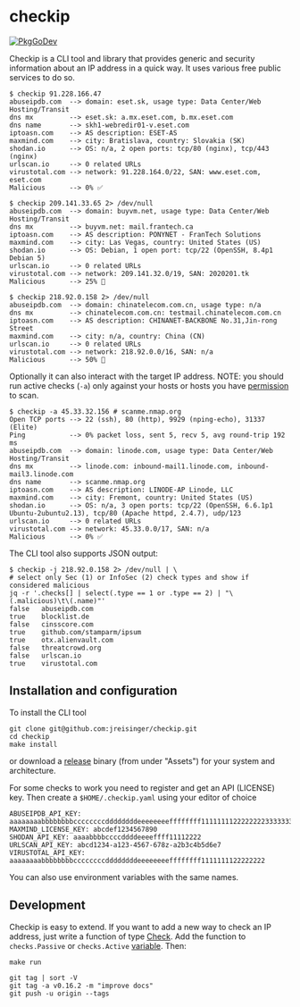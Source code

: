 # checkip
[![PkgGoDev](https://pkg.go.dev/badge/github.com/jreisinger/checkip)](https://pkg.go.dev/github.com/jreisinger/checkip)

Checkip is a CLI tool and library that provides generic and security information 
about an IP address in a quick way. It uses various free public services to do so.

```
$ checkip 91.228.166.47
abuseipdb.com  --> domain: eset.sk, usage type: Data Center/Web Hosting/Transit
dns mx         --> eset.sk: a.mx.eset.com, b.mx.eset.com
dns name       --> skh1-webredir01-v.eset.com
iptoasn.com    --> AS description: ESET-AS
maxmind.com    --> city: Bratislava, country: Slovakia (SK)
shodan.io      --> OS: n/a, 2 open ports: tcp/80 (nginx), tcp/443 (nginx)
urlscan.io     --> 0 related URLs
virustotal.com --> network: 91.228.164.0/22, SAN: www.eset.com, eset.com
Malicious      --> 0% ✅

$ checkip 209.141.33.65 2> /dev/null
abuseipdb.com  --> domain: buyvm.net, usage type: Data Center/Web Hosting/Transit
dns mx         --> buyvm.net: mail.frantech.ca
iptoasn.com    --> AS description: PONYNET - FranTech Solutions
maxmind.com    --> city: Las Vegas, country: United States (US)
shodan.io      --> OS: Debian, 1 open port: tcp/22 (OpenSSH, 8.4p1 Debian 5)
urlscan.io     --> 0 related URLs
virustotal.com --> network: 209.141.32.0/19, SAN: 2020201.tk
Malicious      --> 25% 🤏

$ checkip 218.92.0.158 2> /dev/null
abuseipdb.com  --> domain: chinatelecom.com.cn, usage type: n/a
dns mx         --> chinatelecom.com.cn: testmail.chinatelecom.com.cn
iptoasn.com    --> AS description: CHINANET-BACKBONE No.31,Jin-rong Street
maxmind.com    --> city: n/a, country: China (CN)
urlscan.io     --> 0 related URLs
virustotal.com --> network: 218.92.0.0/16, SAN: n/a
Malicious      --> 50% 🚫
```

Optionally it can also interact with the target IP address. NOTE: you should run
active checks (`-a`) only against your hosts or hosts you have
[permission](http://scanme.nmap.org/) to scan.

```
$ checkip -a 45.33.32.156 # scanme.nmap.org
Open TCP ports --> 22 (ssh), 80 (http), 9929 (nping-echo), 31337 (Elite)
Ping           --> 0% packet loss, sent 5, recv 5, avg round-trip 192 ms
abuseipdb.com  --> domain: linode.com, usage type: Data Center/Web Hosting/Transit
dns mx         --> linode.com: inbound-mail1.linode.com, inbound-mail3.linode.com
dns name       --> scanme.nmap.org
iptoasn.com    --> AS description: LINODE-AP Linode, LLC
maxmind.com    --> city: Fremont, country: United States (US)
shodan.io      --> OS: n/a, 3 open ports: tcp/22 (OpenSSH, 6.6.1p1 Ubuntu-2ubuntu2.13), tcp/80 (Apache httpd, 2.4.7), udp/123
urlscan.io     --> 0 related URLs
virustotal.com --> network: 45.33.0.0/17, SAN: n/a
Malicious      --> 0% ✅
```

The CLI tool also supports JSON output:

```
$ checkip -j 218.92.0.158 2> /dev/null | \
# select only Sec (1) or InfoSec (2) check types and show if considered malicious
jq -r '.checks[] | select(.type == 1 or .type == 2) | "\(.malicious)\t\(.name)"'
false	abuseipdb.com
true	blocklist.de
false	cinsscore.com
true	github.com/stamparm/ipsum
true	otx.alienvault.com
false	threatcrowd.org
false	urlscan.io
true	virustotal.com
```

## Installation and configuration

To install the CLI tool

```
git clone git@github.com:jreisinger/checkip.git
cd checkip
make install
```

or download a [release](https://github.com/jreisinger/checkip/releases)
binary (from under "Assets") for your system and architecture.

For some checks to work you need to register and get an API (LICENSE) key.
Then create a `$HOME/.checkip.yaml` using your editor of choice

```
ABUSEIPDB_API_KEY: aaaaaaaabbbbbbbbccccccccddddddddeeeeeeeeffffffff11111111222222223333333344444444
MAXMIND_LICENSE_KEY: abcdef1234567890
SHODAN_API_KEY: aaaabbbbccccddddeeeeffff11112222
URLSCAN_API_KEY: abcd1234-a123-4567-678z-a2b3c4b5d6e7
VIRUSTOTAL_API_KEY: aaaaaaaabbbbbbbbccccccccddddddddeeeeeeeeffffffff1111111122222222
```

You can also use environment variables with the same names.

## Development

Checkip is easy to extend. If you want to add a new way to check an IP address,
just write a function of type
[Check](https://pkg.go.dev/github.com/jreisinger/checkip/check#Check). Add the
function to `checks.Passive` or `checks.Active`
[variable](https://pkg.go.dev/github.com/jreisinger/checkip/checks#pkg-variables).
Then:

```
make run

git tag | sort -V
git tag -a v0.16.2 -m "improve docs"
git push -u origin --tags
```
